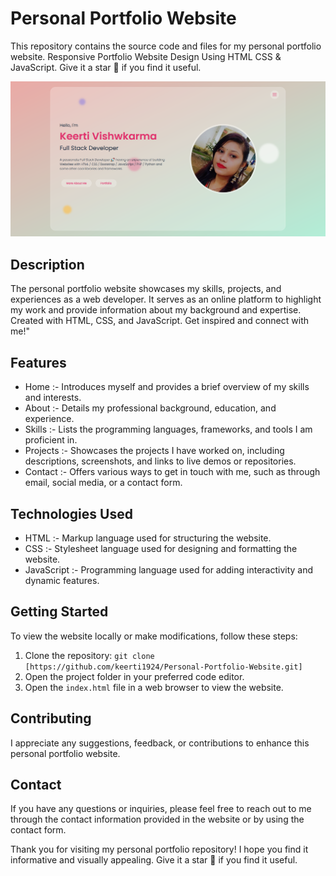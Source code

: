 
# Personal Portfolio Website

This repository contains the source code and files for my personal portfolio website. Responsive Portfolio Website Design Using HTML CSS & JavaScript. Give it a star 🌟 if you find it useful.

![Portfolio](images/screenshot.png)

## Description

The personal portfolio website showcases my skills, projects, and experiences as a web developer. It serves as an online platform to highlight my work and provide information about my background and expertise.
Created with HTML, CSS, and JavaScript. Get inspired and connect with me!"

## Features

- Home :- Introduces myself and provides a brief overview of my skills and interests.
- About :- Details my professional background, education, and experience.
- Skills :- Lists the programming languages, frameworks, and tools I am proficient in.
- Projects :- Showcases the projects I have worked on, including descriptions, screenshots, and links to live demos or repositories.
- Contact :- Offers various ways to get in touch with me, such as through email, social media, or a contact form.

## Technologies Used

- HTML :- Markup language used for structuring the website.
- CSS :- Stylesheet language used for designing and formatting the website.
- JavaScript :- Programming language used for adding interactivity and dynamic features.

## Getting Started

To view the website locally or make modifications, follow these steps:

1. Clone the repository: `git clone [https://github.com/keerti1924/Personal-Portfolio-Website.git]`
2. Open the project folder in your preferred code editor.
3. Open the `index.html` file in a web browser to view the website.

## Contributing

I appreciate any suggestions, feedback, or contributions to enhance this personal portfolio website.


## Contact

If you have any questions or inquiries, please feel free to reach out to me through the contact information provided in the website or by using the contact form.

Thank you for visiting my personal portfolio repository! I hope you find it informative and visually appealing. Give it a star 🌟 if you find it useful.


